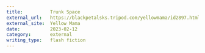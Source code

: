 ```yaml
---
title:          Trunk Space
external_url:   https://blackpetalsks.tripod.com/yellowmama/id2897.html
external_site:  Yellow Mama
date:           2023-02-12
category:       external
writing_type:   flash fiction
---
```

